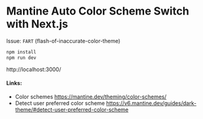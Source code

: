 # Mantine Auto Color Scheme Switch with Next.js

Issue: `FART`  (flash-of-inaccurate-color-theme)

```bash
npm install
npm run dev
```
http://localhost:3000/

#### Links:
* Color schemes https://mantine.dev/theming/color-schemes/
* Detect user preferred color scheme https://v6.mantine.dev/guides/dark-theme/#detect-user-preferred-color-scheme

